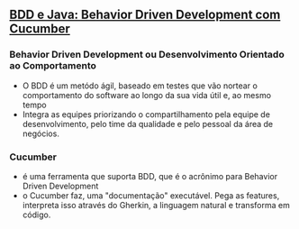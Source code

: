## [BDD e Java: Behavior Driven Development com Cucumber](https://cursos.alura.com.br/course/bdd-cucumber-java)

### Behavior Driven Development ou Desenvolvimento Orientado ao Comportamento

* O BDD é um metódo ágil, baseado em testes que vão nortear o comportamento do software ao longo da sua vida útil e, ao
  mesmo tempo
* Integra as equipes priorizando o compartilhamento pela equipe de desenvolvimento, pelo time da qualidade e pelo
  pessoal da área de negócios.

### Cucumber

* é uma ferramenta que suporta BDD, que é o acrônimo para Behavior Driven Development
* o Cucumber faz, uma "documentação" executável. Pega as features, interpreta isso através do Gherkin, a linguagem
  natural e transforma em código.